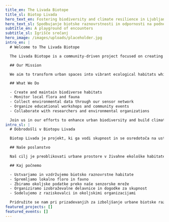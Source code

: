 ```yaml
---
title_en: The Livada Biotope
title_sl: Biotop Livada
hero_text_en: Fostering biodiversity and climate resilience in Ljubljana
hero_text_sl: Spodbujanje biotske raznovrstnosti in odpornosti na podnebne spremembe v Ljubljani
subtitle_en: A playground of encounters
subtitle_sl: Igrišče srečanj
hero_image: /images/uploads/placeholder.jpg
intro_en: |
  # Welcome to The Livada Biotope

  The Livada Biotope is a community-driven project focused on creating a thriving ecosystem that supports biodiversity, promotes climate resilience, and engages the local community in Ljubljana, Slovenia.

  ## Our Mission

  We aim to transform urban spaces into vibrant ecological habitats while educating the public about the importance of biodiversity and sustainable practices. Through workshops, events, and hands-on activities, we invite everyone to participate in building a greener future.

  ## What We Do

  - Create and maintain biodiverse habitats
  - Monitor local flora and fauna
  - Collect environmental data through our sensor network
  - Organize educational workshops and community events
  - Collaborate with researchers and environmental organizations

  Join us in our efforts to enhance urban biodiversity and build climate resilience in our community!
intro_sl: |
  # Dobrodošli v Biotopu Livada

  Biotop Livada je projekt, ki ga vodi skupnost in se osredotoča na ustvarjanje cvetočega ekosistema, ki podpira biotsko raznovrstnost, spodbuja odpornost na podnebne spremembe in vključuje lokalno skupnost v Ljubljani.

  ## Naše poslanstvo

  Naš cilj je preoblikovati urbane prostore v živahne ekološke habitate in hkrati izobraževati javnost o pomenu biotske raznovrstnosti in trajnostnih praks. Preko delavnic, dogodkov in praktičnih aktivnosti vabimo vse, da sodelujejo pri ustvarjanju bolj zelene prihodnosti.

  ## Kaj počnemo

  - Ustvarjamo in vzdržujemo biotsko raznovrstne habitate
  - Spremljamo lokalno floro in favno
  - Zbiramo okoljske podatke preko naše senzorske mreže
  - Organiziramo izobraževalne delavnice in dogodke za skupnost
  - Sodelujemo z raziskovalci in okoljskimi organizacijami

  Pridružite se nam pri prizadevanjih za izboljšanje urbane biotske raznovrstnosti in izgradnji odpornosti na podnebne spremembe v naši skupnosti!
featured_projects: []
featured_events: []
---
```


